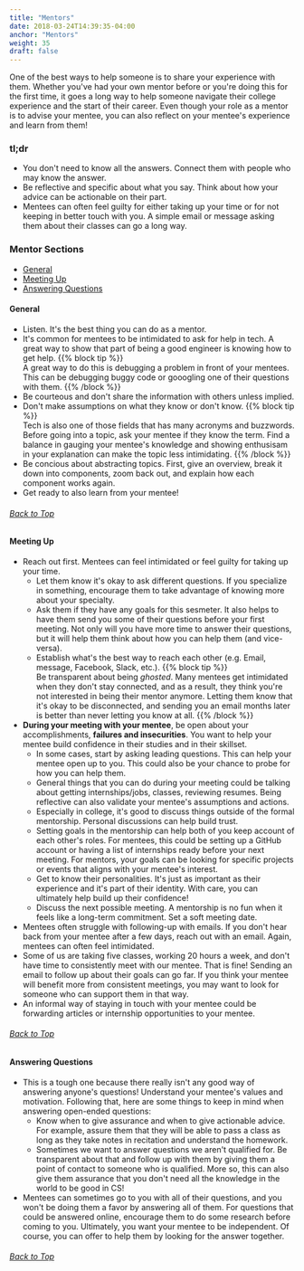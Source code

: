 ```yaml
---
title: "Mentors"
date: 2018-03-24T14:39:35-04:00
anchor: "Mentors"
weight: 35
draft: false
---
```

One of the best ways to help someone is to share your experience with them. Whether you've had your own mentor before or you're doing this for the first time, it goes a long way to help someone navigate their college experience and the start of their career. Even though your role as a mentor is to advise your mentee, you can also reflect on your mentee's experience and learn from them!

### tl;dr
* You don't need to know all the answers. Connect them with people who may know the answer.
* Be reflective and specific about what you say. Think about how your advice can be actionable on their part.
* Mentees can often feel guilty for either taking up your time or for not keeping in better touch with you. A simple email or message asking them about their classes can go a long way.

### Mentor Sections
* [General](#general)
* [Meeting Up](#meeting-up)
* [Answering Questions](#answering-questions)

#### General
* Listen. It's the best thing you can do as a mentor.
* It's common for mentees to be intimidated to ask for help in tech. A great way to show that part of being a good engineer is knowing how to get help.
    {{% block tip %}}	
A great way to do this is debugging a problem in front of your mentees. This can be debugging buggy code or gooogling one of their questions with them.
    {{% /block %}}
* Be courteous and don't share the information with others unless implied.
* Don't make assumptions on what they know or don't know.
    {{% block tip %}}	
Tech is also one of those fields that has many acronyms and buzzwords. Before going into a topic, ask your mentee if they know the term. Find a balance in gauging your mentee's knowledge and showing enthusisam in your explanation can make the topic less intimidating.
    {{% /block %}}
* Be concious about abstracting topics. First, give an overview, break it down into components, zoom back out, and explain how each component works again.
* Get ready to also learn from your mentee!
###### [Back to Top](#mentor-sections)

#### Meeting Up
* Reach out first. Mentees can feel intimidated or feel guilty for taking up your time.
	* Let them know it's okay to ask different questions. If you specialize in something, encourage them to take advantage of knowing more about your specialty.
	* Ask them if they have any goals for this sesmeter. It also helps to have them send you some of their questions before your first meeting. Not only will you have more time to answer their questions, but it will help them think about how you can help them (and vice-versa).
	* Establish what's the best way to reach each other (e.g. Email, message, Facebook, Slack, etc.).
{{% block tip %}}	
Be transparent about being *ghosted*. Many mentees get intimidated when they don't stay connected, and as a result, they think you're not interested in being their mentor anymore. Letting them know that it's okay to be disconnected, and sending you an email months later is better than never letting you know at all.
{{% /block %}}
* **During your meeting with your mentee**, be open about your accomplishments, **failures and insecurities**. You want to help your mentee build confidence in their studies and in their skillset.
	* In some cases, start by asking leading questions. This can help your mentee open up to you. This could also be your chance to probe for how you can help them.
	* General things that you can do during your meeting could be talking about getting internships/jobs, classes, reviewing resumes. Being reflective can also validate your mentee's assumptions and actions.
	* Especially in college, it's good to discuss things outside of the formal mentorship. Personal discussions can help build trust.
	* Setting goals in the mentorship can help both of you keep account of each other's roles. For mentees, this could be setting up a GitHub account or having a list of internships ready before your next meeting. For mentors, your goals can be looking for specific projects or events that aligns with your mentee's interest.
	* Get to know their personalities. It's just as important as their experience and it's part of their identity. With care, you can ultimately help build up their confidence!
	* Discuss the next possible meeting. A mentorship is no fun when it feels like a long-term commitment. Set a soft meeting date.
* Mentees often struggle with following-up with emails. If you don't hear back from your mentee after a few days, reach out with an email. Again, mentees can often feel intimidated.
* Some of us are taking five classes, working 20 hours a week, and don't have time to consistently meet with our mentee. That is fine! Sending an email to follow up about their goals can go far. If you think your mentee will benefit more from consistent meetings, you may want to look for someone who can support them in that way.
* An informal way of staying in touch with your mentee could be forwarding articles or internship opportunities to your mentee. 
###### [Back to Top](#mentor-sections)

#### Answering Questions
* This is a tough one because there really isn't any good way of answering anyone's questions! Understand your mentee's values and motivation. Following that, here are some things to keep in mind when answering open-ended questions:
	* Know when to give assurance and when to give actionable advice. For example, assure them that they will be able to pass a class as long as they take notes in recitation and understand the homework.
	* Sometimes we want to answer questions we aren't qualified for. Be transparent about that and follow up with them by giving them a point of contact to someone who is qualified. More so, this can also give them assurance that you don't need all the knowledge in the world to be good in CS!
* Mentees can sometimes go to you with all of their questions, and you won't be doing them a favor by answering all of them. For questions that could be answered online, encourage them to do some research before coming to you. Ultimately, you want your mentee to be independent. Of course, you can offer to help them by looking for the answer together.

###### [Back to Top](#mentor-sections)
